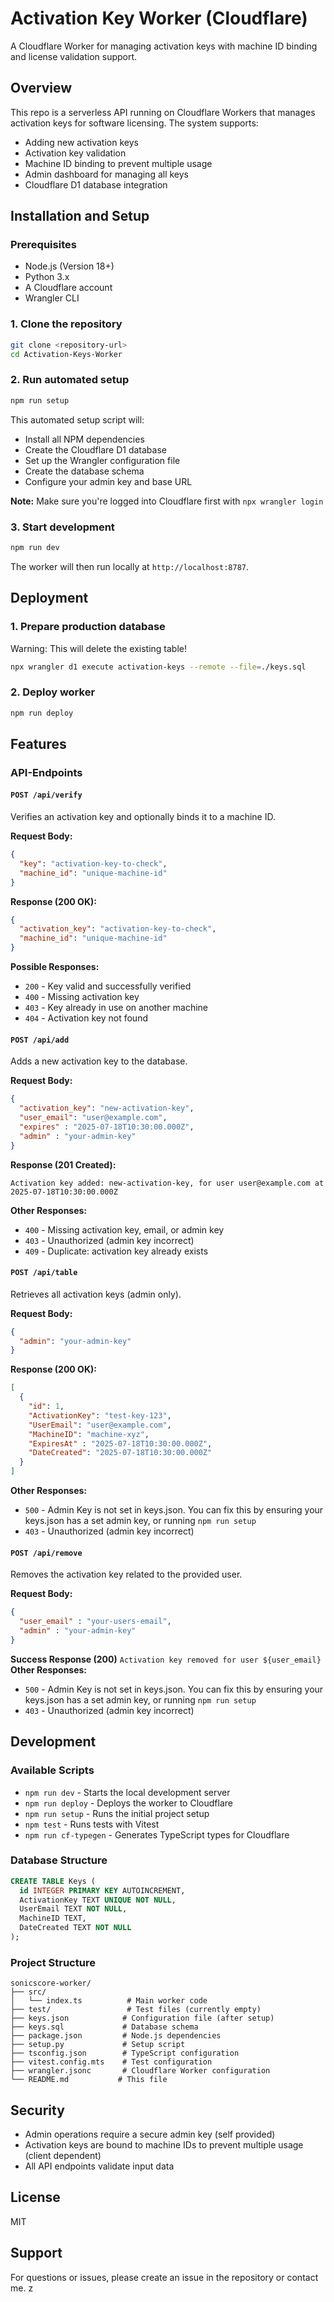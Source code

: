 # Activation Key Worker (Cloudflare)

A Cloudflare Worker for managing activation keys with machine ID binding and license validation support.

## Overview

This repo is a serverless API running on Cloudflare Workers that manages activation keys for software licensing. The system supports:

- Adding new activation keys
- Activation key validation
- Machine ID binding to prevent multiple usage
- Admin dashboard for managing all keys
- Cloudflare D1 database integration


## Installation and Setup

### Prerequisites

- Node.js (Version 18+)
- Python 3.x
- A Cloudflare account
- Wrangler CLI

### 1. Clone the repository

```bash
git clone <repository-url>
cd Activation-Keys-Worker
```

### 2. Run automated setup

```bash
npm run setup
```

This automated setup script will:
- Install all NPM dependencies
- Create the Cloudflare D1 database
- Set up the Wrangler configuration file
- Create the database schema
- Configure your admin key and base URL

**Note:** Make sure you're logged into Cloudflare first with `npx wrangler login`

### 3. Start development

```bash
npm run dev
```

The worker will then run locally at `http://localhost:8787`.

## Deployment

### 1. Prepare production database

Warning: This will delete the existing table!
```bash
npx wrangler d1 execute activation-keys --remote --file=./keys.sql
```

### 2. Deploy worker

```bash
npm run deploy
```


## Features

### API-Endpoints

#### `POST /api/verify`
Verifies an activation key and optionally binds it to a machine ID.

**Request Body:**
```json
{
  "key": "activation-key-to-check",
  "machine_id": "unique-machine-id"
}
```

**Response (200 OK):**
```json
{
  "activation_key": "activation-key-to-check",
  "machine_id": "unique-machine-id"
}
```

**Possible Responses:**
- `200` - Key valid and successfully verified
- `400` - Missing activation key
- `403` - Key already in use on another machine
- `404` - Activation key not found

#### `POST /api/add`
Adds a new activation key to the database.

**Request Body:**
```json
{
  "activation_key": "new-activation-key",
  "user_email": "user@example.com",
  "expires" : "2025-07-18T10:30:00.000Z",
  "admin" : "your-admin-key"
}
```

**Response (201 Created):**
```
Activation key added: new-activation-key, for user user@example.com at 2025-07-18T10:30:00.000Z
```

**Other Responses:**
- `400` - Missing activation key, email, or admin key
- `403` - Unauthorized (admin key incorrect)
- `409` - Duplicate: activation key already exists

#### `POST /api/table`
Retrieves all activation keys (admin only).

**Request Body:**
```json
{
  "admin": "your-admin-key"
}
```

**Response (200 OK):**
```json
[
  {
    "id": 1,
    "ActivationKey": "test-key-123",
    "UserEmail": "user@example.com",
    "MachineID": "machine-xyz",
    "ExpiresAt" : "2025-07-18T10:30:00.000Z",
    "DateCreated": "2025-07-18T10:30:00.000Z"
  }
]
```

**Other Responses:**
- `500` - Admin Key is not set in keys.json. You can fix this by ensuring your keys.json has a set admin key, or running `npm run setup`
- `403` - Unauthorized (admin key incorrect)

#### `POST /api/remove`
Removes the activation key related to the provided user. 

**Request Body:**
```json
{
  "user_email" : "your-users-email",
  "admin" : "your-admin-key"
}
```
**Success Response (200)**
`Activation key removed for user ${user_email}`
**Other Responses:**
- `500` - Admin Key is not set in keys.json. You can fix this by ensuring your keys.json has a set admin key, or running `npm run setup`
- `403` - Unauthorized (admin key incorrect)

## Development

### Available Scripts

- `npm run dev` - Starts the local development server
- `npm run deploy` - Deploys the worker to Cloudflare
- `npm run setup` - Runs the initial project setup
- `npm test` - Runs tests with Vitest
- `npm run cf-typegen` - Generates TypeScript types for Cloudflare

### Database Structure

```sql
CREATE TABLE Keys (
  id INTEGER PRIMARY KEY AUTOINCREMENT,
  ActivationKey TEXT UNIQUE NOT NULL,
  UserEmail TEXT NOT NULL,
  MachineID TEXT,
  DateCreated TEXT NOT NULL
);
```

### Project Structure

```
sonicscore-worker/
├── src/
│   └── index.ts          # Main worker code
├── test/                 # Test files (currently empty)
├── keys.json            # Configuration file (after setup)
├── keys.sql             # Database schema
├── package.json         # Node.js dependencies
├── setup.py             # Setup script
├── tsconfig.json        # TypeScript configuration
├── vitest.config.mts    # Test configuration
├── wrangler.jsonc       # Cloudflare Worker configuration
└── README.md           # This file
```

## Security

- Admin operations require a secure admin key (self provided)
- Activation keys are bound to machine IDs to prevent multiple usage (client dependent)
- All API endpoints validate input data

## License

MIT

## Support

For questions or issues, please create an issue in the repository or contact me. z
